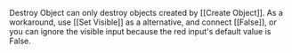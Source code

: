 Destroy Object can only destroy objects created by [[Create Object]]. As a workaround, use [[Set Visible]] as a alternative, and connect [[False]], or you can ignore the visible input because the red input's default value is False.
